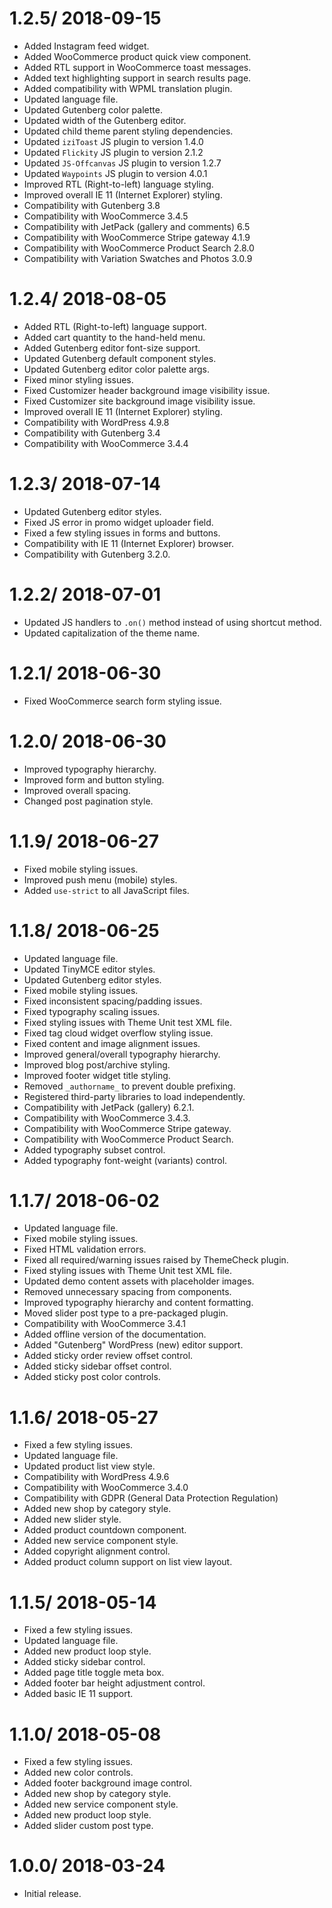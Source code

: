 # 1.2.5/ 2018-09-15
  * Added Instagram feed widget.
  * Added WooCommerce product quick view component.
  * Added RTL support in WooCommerce toast messages.
  * Added text highlighting support in search results page.
  * Added compatibility with WPML translation plugin.
  * Updated language file.
  * Updated Gutenberg color palette.
  * Updated width of the Gutenberg editor.
  * Updated child theme parent styling dependencies.
  * Updated `iziToast` JS plugin to version 1.4.0
  * Updated `Flickity` JS plugin to version 2.1.2
  * Updated `JS-Offcanvas` JS plugin to version 1.2.7
  * Updated `Waypoints` JS plugin to version 4.0.1
  * Improved RTL (Right-to-left) language styling.
  * Improved overall IE 11 (Internet Explorer) styling.
  * Compatibility with Gutenberg 3.8
  * Compatibility with WooCommerce 3.4.5
  * Compatibility with JetPack (gallery and comments) 6.5
  * Compatibility with WooCommerce Stripe gateway 4.1.9
  * Compatibility with WooCommerce Product Search 2.8.0
  * Compatibility with Variation Swatches and Photos 3.0.9

# 1.2.4/ 2018-08-05
  * Added RTL (Right-to-left) language support.
  * Added cart quantity to the hand-held menu.
  * Added Gutenberg editor font-size support.
  * Updated Gutenberg default component styles.
  * Updated Gutenberg editor color palette args.
  * Fixed minor styling issues.
  * Fixed Customizer header background image visibility issue.
  * Fixed Customizer site background image visibility issue.
  * Improved overall IE 11 (Internet Explorer) styling.
  * Compatibility with WordPress 4.9.8
  * Compatibility with Gutenberg 3.4
  * Compatibility with WooCommerce 3.4.4

# 1.2.3/ 2018-07-14
  * Updated Gutenberg editor styles.
  * Fixed JS error in promo widget uploader field.
  * Fixed a few styling issues in forms and buttons.
  * Compatibility with IE 11 (Internet Explorer) browser.
  * Compatibility with Gutenberg 3.2.0.

# 1.2.2/ 2018-07-01
  * Updated JS handlers to `.on()` method instead of using shortcut method.
  * Updated capitalization of the theme name.

# 1.2.1/ 2018-06-30
  * Fixed WooCommerce search form styling issue.

# 1.2.0/ 2018-06-30
  * Improved typography hierarchy.
  * Improved form and button styling.
  * Improved overall spacing.
  * Changed post pagination style.

# 1.1.9/ 2018-06-27
  * Fixed mobile styling issues.
  * Improved push menu (mobile) styles.
  * Added `use-strict` to all JavaScript files.

# 1.1.8/ 2018-06-25
  * Updated language file.
  * Updated TinyMCE editor styles.
  * Updated Gutenberg editor styles.
  * Fixed mobile styling issues.
  * Fixed inconsistent spacing/padding issues.
  * Fixed typography scaling issues.
  * Fixed styling issues with Theme Unit test XML file.
  * Fixed tag cloud widget overflow styling issue.
  * Fixed content and image alignment issues.
  * Improved general/overall typography hierarchy.
  * Improved blog post/archive styling.
  * Improved footer widget title styling.
  * Removed `_authorname_` to prevent double prefixing.
  * Registered third-party libraries to load independently.
  * Compatibility with JetPack (gallery) 6.2.1.
  * Compatibility with WooCommerce 3.4.3.
  * Compatibility with WooCommerce Stripe gateway.
  * Compatibility with WooCommerce Product Search.
  * Added typography subset control.
  * Added typography font-weight (variants) control.

# 1.1.7/ 2018-06-02
  * Updated language file.
  * Fixed mobile styling issues.
  * Fixed HTML validation errors.
  * Fixed all required/warning issues raised by ThemeCheck plugin.
  * Fixed styling issues with Theme Unit test XML file.
  * Updated demo content assets with placeholder images.
  * Removed unnecessary spacing from components.
  * Improved typography hierarchy and content formatting.
  * Moved slider post type to a pre-packaged plugin.
  * Compatibility with WooCommerce 3.4.1
  * Added offline version of the documentation.
  * Added "Gutenberg" WordPress (new) editor support.
  * Added sticky order review offset control.
  * Added sticky sidebar offset control.
  * Added sticky post color controls.
  
# 1.1.6/ 2018-05-27
  * Fixed a few styling issues.
  * Updated language file.
  * Updated product list view style.
  * Compatibility with WordPress 4.9.6
  * Compatibility with WooCommerce 3.4.0
  * Compatibility with GDPR (General Data Protection Regulation)
  * Added new shop by category style.
  * Added new slider style.
  * Added product countdown component.
  * Added new service component style.
  * Added copyright alignment control.
  * Added product column support on list view layout.

# 1.1.5/ 2018-05-14
  * Fixed a few styling issues.
  * Updated language file.
  * Added new product loop style.
  * Added sticky sidebar control.
  * Added page title toggle meta box.
  * Added footer bar height adjustment control.
  * Added basic IE 11 support.

# 1.1.0/ 2018-05-08
  * Fixed a few styling issues.
  * Added new color controls.
  * Added footer background image control.
  * Added new shop by category style.
  * Added new service component style.
  * Added new product loop style.
  * Added slider custom post type.

# 1.0.0/ 2018-03-24
  * Initial release.
